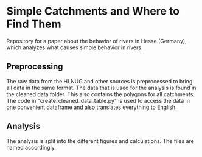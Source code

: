 # Simple Catchments and Where to Find Them
Repository for a paper about the behavior of rivers in Hesse (Germany), which analyzes what causes simple behavior in rivers. 

## Preprocessing
The raw data from the HLNUG and other sources is preprocessed to bring all data in the same format. The data that is used for the analysis is found in the cleaned data folder. This also contains the polygons for all catchments. The code in "create_cleaned_data_table.py" is used to access the data in one convenient dataframe and also translates everything to English. 

## Analysis
The analysis is split into the different figures and calculations. The files are named accordingly. 

